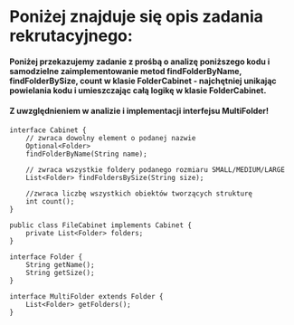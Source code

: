 # Poniżej znajduje się opis zadania rekrutacyjnego: 
#### Poniżej przekazujemy zadanie z prośbą o analizę poniższego kodu i samodzielne zaimplementowanie metod findFolderByName, findFolderBySize, count w klasie FolderCabinet - najchętniej unikając powielania kodu i umieszczając całą logikę w klasie FolderCabinet. 
#### Z uwzględnieniem w analizie i implementacji interfejsu MultiFolder!
```
interface Cabinet {
    // zwraca dowolny element o podanej nazwie
    Optional<Folder>
    findFolderByName(String name);

    // zwraca wszystkie foldery podanego rozmiaru SMALL/MEDIUM/LARGE
    List<Folder> findFoldersBySize(String size);

    //zwraca liczbę wszystkich obiektów tworzących strukturę
    int count();
}
```
```
public class FileCabinet implements Cabinet {
    private List<Folder> folders;
}

interface Folder {
    String getName();
    String getSize();
}

interface MultiFolder extends Folder {
    List<Folder> getFolders();
}

